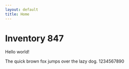 ```yaml
---
layout: default
title: Home
---
```


# Inventory 847
Hello world!

The quick brown fox jumps over the lazy dog.
1234567890
